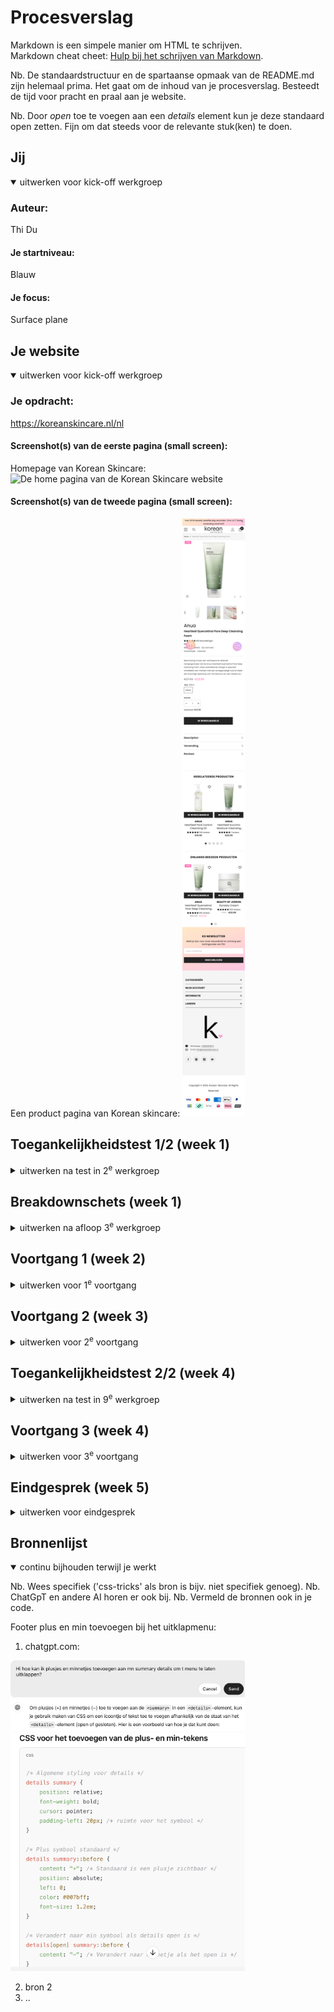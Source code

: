 # Procesverslag
Markdown is een simpele manier om HTML te schrijven.  
Markdown cheat cheet: [Hulp bij het schrijven van Markdown](https://github.com/adam-p/markdown-here/wiki/Markdown-Cheatsheet).

Nb. De standaardstructuur en de spartaanse opmaak van de README.md zijn helemaal prima. Het gaat om de inhoud van je procesverslag. Besteedt de tijd voor pracht en praal aan je website.

Nb. Door *open* toe te voegen aan een *details* element kun je deze standaard open zetten. Fijn om dat steeds voor de relevante stuk(ken) te doen.





## Jij

<details open>
  <summary>uitwerken voor kick-off werkgroep</summary>

  ### Auteur:
  Thi Du

  #### Je startniveau:
  Blauw

  #### Je focus:
  Surface plane
 
</details>





## Je website

<details open>
  <summary>uitwerken voor kick-off werkgroep</summary>

  ### Je opdracht:
  https://koreanskincare.nl/nl

  #### Screenshot(s) van de eerste pagina (small screen): 
  Homepage van Korean Skincare:  
  <img src="readme-images/home-koreanskincare.png" width="100px" alt="De home pagina van de Korean Skincare website">

  #### Screenshot(s) van de tweede pagina (small screen):
  Een product pagina van Korean skincare:
  <img src="readme-images/product-koreanskincare.png" width="100px" alt="De product pagina van de Anua foaming cleanser">
 
</details>



## Toegankelijkheidstest 1/2 (week 1)

<details>
  <summary>uitwerken na test in 2<sup>e</sup> werkgroep</summary>

  ### Bevindingen
  Lijst met je bevindingen die in de test naar voren kwamen:
  - Er wordt netjes aangegeven waar je je bevindt, zoals in de navigatiebalk of in de footer.
  - Ze hebben veel list items gemaakt in de website en voor de titels veel level 3 headings
  - Linkjes bij images, buttons en tekst.
  -  Wanneer je in een toolbar bent waar de producten worden weergegeven leest hij een hele tekst voor wat nogal verwarrend is.

</details>



## Breakdownschets (week 1)

<details>
  <summary>uitwerken na afloop 3<sup>e</sup> werkgroep</summary>

  ### de hele pagina: 
  <img src="readme-images/Korean-Skincare-Home-page1-Breakdownschets.jpg" width="375px" alt="breakdown van de hele pagina">

  ### dynamisch deel (bijv menu): 
  <img src="readme-images/Korean-Skincare-Product-page2-Breakdownschets.jpg" width="375px" alt="breakdown van een dynamisch deel">

</details>




## Voortgang 1 (week 2)

<details>
  <summary>uitwerken voor 1<sup>e</sup> voortgang</summary>

  ### Stand van zaken
  Hier dit ging goed & dit was lastig (neem ook screenshots op van delen van je website en code)

  In deze week ging ik vooral de website bekijken die ik ga namaken en verbeteren (koreanskincare.nl).
  Ik zal gebruik maken van de site extract.pics om de meeste images uit de website te kunnen downloaden, die heb ik vorig jaar ook gebruikt. 

  Homepagina:

Aan het begin van de pagina zie je een carroussel met verschillende posters, ik zie dat er tekst op elke poster en dat is niet gemaakt met html css, ik zal de tekst van de posters eruit moeten editen en zelf met html css verschillende stijlen qua lettertype zoeken en toepassen. 

 <img src="readme-images/Voorbeeld-carroussel-home.png" width="200px" alt="Nav van Korean Skincare site ">

Dit lijkt mij nogal een lastig stukje om te maken omdat het een carroussel is met images en tekst, buttons maar het heeft ook een filter functie en dot buttons onderaan om te navigeren. Wanneer je over een afbeelding hovert verandert hij van plaatje en het heeft een soort inzoom animatie. Ik zal in de komende voortgangsgesprekken hier vragen over stellen en research over doen.

  <img src="readme-images/Voorbeeld-producten-carroussel.png" width="200px" alt="Nav van Korean Skincare site ">

De 5 plaatjes kan ik toepassen met grid, ik heb hierover ook in de lessen geoefendmet grid en zal dit toepassen op mijn site.

 <img src="readme-images/Voorbeeld-grid-images.png" width="200px" alt="Nav van Korean Skincare site ">


  Mijn vragen:
  - Zou ik alles moeten maken van de gekozen pagina's?
  - Hoe zou ik de h2 titels met een streep moeten maken?
  - Hoe zorg je ervoor dat wanneer je over een product plaatje hovered dat die verandert naar een ander product plaatje?

  ### Agenda voor meeting
Diya:
- Hoe maak je de rating?
- Verschillende tabs openen op dezelfde pagina, filter?

Thi:
 - Zou ik alles moeten maken van de gekozen pagina's?
  - Hoe zou ik de h2 titels met een streep moeten maken?
  - Hoe zorg je ervoor dat wanneer je over een product plaatje hovered dat die verandert naar een ander product plaatje?

Giulietta:
- Hoe laat je bubbels komen uit de cursor?
- Kun je nu nog veranderen van focus? van responsive naar surface plane?

Keysha:
- Hoe maak je verschillende tabs die je kunt openen op dezelfde pagina?
- Hoe voeg je een tabel samen in carroussel?

  ### Verslag van meeting
  Hier na afloop snel de uitkomsten van de meeting vastleggen:

  -  Maak verschillende dingen van de pagina, herhalende dingen kan je weglaten.- Met h2::before{}. h2::after{} kun je de strepen maken voor de kopjes/titels.
  - Hover image, transition, opacity- en animatie toevoegen.
  - Zoeken naar bubbels animaties op internet om toe te voegen aan de cursor.
  - Je kunt nog van focus veranderen, wel graag doorgeven.
  - Hover werkt niet op telefoon, alleen met cursor.
  - Grid maken voor je lijst of in je lijst
  - Voor de carroussel kun je de site: gebruiken. (Student assistente keurt het goed)

  We hebben het nagevraagd aan Sanne of we die carroussel konden gebruiken, maar die gebruikt wel een andere javascript library. Dit werd niet goedgekeurd door Sanne dus konden we die carroussel toch niet gebruiken.

</details>



## Voortgang 2 (week 3)

<details>
  <summary>uitwerken voor 2<sup>e</sup> voortgang</summary>

  ### Stand van zaken

 Als eerst wilde ik beginnen aan de navigatie:

<img src="readme-images/Nav-voorbeeld.png" width="200px" alt="Nav van Korean Skincare site ">

Ik verzamelde eerst alle iconen. Daarna ging ik de iconen op de goede grootte maken in css. Toen ging ik met flexbox werken om het naast elkaar te krijgen en te laten centreren. De Logo heb ik als h1 gemaakt. Ik had wel wat moeite met in de juiste volgorde zetten. Doordat ik de logo als h1 heb gemaakt, begint hij als eerst op de pagina maar hij moet in het midden staan van de nav iconen, dus dit was even uitvogelen.

In de les heb ik ook geleerd dat je het met order de volgorde kunt veranderen, dit heb ik toegepast op de iconen en uiteindelijk is het gelukt.

<img src="readme-images/Nav-oplossing.png" width="200px" alt="Nav oplossing css ">

<img src="readme-images/Nav-eigen-site.png" width="400px" alt="Nav op eigen site ">

Daarna ging ik verder met het hamburger menu. Wanneer je op de hamburger menu klikt schuift er een scherm uit met allemaal content waar je naartoe kunt navigeren. Ook zijn er soort filter buttons bovenaan. 

<img src="readme-images/Hamburger-menu-content-voorbeeld.png" width="200px" alt="Voorbeeld van hamburger menu ">

Het hamburger menu heb ik al eerder gemaakt in FED 24-25 Blok 1 Oefening JS 3-stap oefening 2 in de les. Dit heb ik ook meegenomen voor mijn site. Die oefening ging ook wel goed, dus kon ik makkelijk toepassen in mijn site. 

Ik had een probleem dat de andere elementen in. mijn main overlappen met de schuifscherm van de hamburger menu. Dit heb ik in de les nagevraagd aan mijn medestudent Diya, zij heeft geleerd van de studentenassistent dat je het kan fixen door de z-index hoog te zetten bijv hier op 1000. Het probleem is toen opgelost.

<img src="readme-images/Hamburger-menu-content.png" width="200px" alt="Hamburger menu op mijn site">
<img>

Ik heb meer style sheets gemaakt om het zo geordend te houden en makkelijk dingen kan teruginden en aanpassen: 


<img src="readme-images/Meerdere-style.png" width="200px" alt="Meerdere stylesheets">
<img>

Daarnaast vond ik het handig om meerdere mapjes te maken voor images:, zodat ik makkelijker kan vinden waar de images staan om die te benoemen in mijn html code.

<img src="readme-images/Meer-images-folders.png" width="200px" alt="Meerdere image folders">
<img>


  ### Agenda voor meeting
Diya:
- Hoe maak je de carroussel?
- Ik heb wat problemen met nth-of-child, hoe fix ik dit?

Thi:
- Hoe zet ik de navigatie buttons op de juiste plek?
- Hoe zet ik het kruisje helemaal naar rechts?
- Mijn img nav icons die willen niet goed op size hoe fix ik dit?

Giulietta:
- Hoe krijg ik de video goed in de achtergrond?
- Ik heb veen classes en id's, mag dat?
- Hoe maak je de nav sticky?

Keysha:
- Hoe verander je de kleur van een svg?
- Hoe krijg ik de tweede nav balk?
- Waarom is er aan de boven kant van mijn site een kleine pijl te zien?


  ### Verslag van meeting
  hier na afloop snel de uitkomsten van de meeting vastleggen

- Kijk goed wat een link of button moet zijn op de site
- Maak 2 navs, 1 voor hamburger menu en 1 voor de zoekbutton, login, winkelmand etc.
- Gebruik justify-self: end; om de cross te verplaatsen op het einde (staat bij grid oefening 2)
- Svg met filter:invert(1); om wit of zwart te krijgen voor een icoon
- nth-of-type ipv nth of child hij telt dan beter op volgorde.
- Probeer in inspect site met pijltool te kijken of er padding of margin zit om die onnodige witruimtes te verwijderen.
- Haal de classes en ID's eruit, gebruik echt pseudoclasses.

</details>



## Toegankelijkheidstest 2/2 (week 4)

<details>
  <summary>uitwerken na test in 9<sup>e</sup> werkgroep</summary>

  ### Bevindingen
  Lijst met je bevindingen die in de test naar voren kwamen (geef ook aan wat er verbeterd is):

</details>



## Voortgang 3 (week 4)

<details>
  <summary>uitwerken voor 3<sup>e</sup> voortgang</summary>

  ### Stand van zaken
  hier dit ging goed & dit was lastig (neem ook screenshots op van delen van je website en code)

Voor de footer heb ik gebruik gemaakt van summary en details Op deze pagina heb ik gelezen hoe je het kan doen. https://developer.mozilla.org/en-US/docs/Web/HTML/Element/details De footer menu moet namelijk worden uitgeklapt. 

Toen ben ik verder gegaan met de styling, want er moet een zwarte lijn onder elke kop en ook een plus/min icoon aan de rechterkant. Ik heb hiervoor hulp gevraagd aan chat gpt.

<img src="readme-images/ChatGPT-uitklapmenu-vraag.png" width="400px" alt="Meerdere image folders">
<img>
<img src="readme-images/ChatGPT-uitklapmenu-uitleg.png" width="400px" alt="Meerdere image folders">
<img>
<img src="readme-images/ChatGPT-uitklapmenu-antw.png" width="300px" alt="Meerdere image folders">
<img>




  ### Agenda voor meeting
  samen met je groepje opstellen

  Diya: 
  -  Hoe moet ik de tweede menu toevoegen
  - Hoe moet ik de buttons stijlen
  - Hoe haal ik de achtergrond eruit 

Thi:
- Tekst bij mijn plaatjes mag dat? of alles zelf maken?
- Hoe maak ik de filter tabs in mijn hamburgernav en op mijn pagina's
- De images in mijn collage bewegen mee wanneer je responsive 
- Surface plane, mijn website heeft al veel animaties tellen die mee voor surface plane als ik die namaak of moet ik weer nieuwe toevoegen?

Giulietta:
- Hoe maak ik de producten netjes met prijs button en tekst?
- Hoe laat ik die tekst springen naar beneden?


  ### Verslag van meeting
  hier na afloop snel de uitkomsten van de meeting vastleggen

  - Je mag geen tekst op de plaatjes, je moet ze zelf maken per plaatje. Handig als je goed bent in Photoshop om alle tekst weg te halen.
  - Sybren zal codepen sturen voor de filterfunctie.
  - De animaties die je namaakt van de originele site tellen mee voor de surface plane, zelf kun je altijd wat meer toevoegen om alle 5 dingen van de surfaceplane af te strepen.
  - Gebruik display flex en flex wrap
  - Afbeelding grijze filter over heen-> ::before (even video zoeken)
  - order -1 gebruiken 
</details>





## Eindgesprek (week 5)

<details>
  <summary>uitwerken voor eindgesprek</summary>

  ### Je uitkomst - karakteristiek screenshots:
  <img src="readme-images/dummy-plaatje.jpg" width="375px" alt="uitomst opdracht 1">


  ### Dit ging goed/Heb ik geleerd: 
  Korte omschrijving met plaatjes

  <img src="readme-images/dummy-plaatje.jpg" width="375px" alt="top">


  ### Dit was lastig/Is niet gelukt:
  Korte omschrijving met plaatjes

  <img src="readme-images/dummy-plaatje.jpg" width="375px" alt="bummer">
</details>





## Bronnenlijst

<details open>
  <summary>continu bijhouden terwijl je werkt</summary>

  Nb. Wees specifiek ('css-tricks' als bron is bijv. niet specifiek genoeg). 
  Nb. ChatGpT en andere AI horen er ook bij.
  Nb. Vermeld de bronnen ook in je code.


Footer plus en min toevoegen bij het uitklapmenu:


  1. chatgpt.com:
<img src="readme-images/ChatGPT-uitklapmenu-vraag.png" width="375px" alt="uitklapmenu footer vraag ">
<img src="readme-images/ChatGPT-uitklapmenu-uitleg.png" width="375px" alt="uitklapmenu footer vraag ">
<img src="readme-images/ChatGPT-uitklapmenu-antw.png" width="375px" alt="uitklapmenu footer vraag ">

  2. bron 2
  3. ..

</details>
